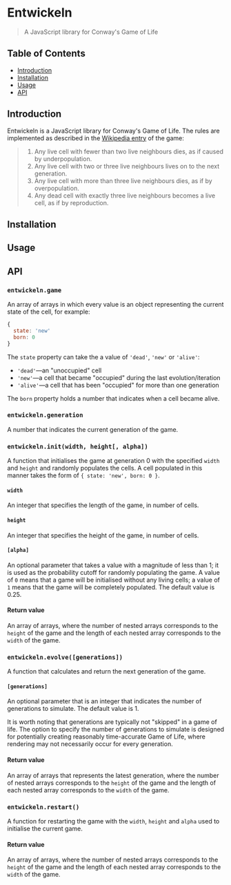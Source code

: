# Entwickeln

> A JavaScript library for Conway's Game of Life

## Table of Contents

* [Introduction](#introduction)
* [Installation](#installation)
* [Usage](#usage)
* [API](#api)

## Introduction

Entwickeln is a JavaScript library for Conway's Game of Life. The rules are
implemented as described in the
[Wikipedia entry](https://en.wikipedia.org/wiki/Conway%27s_Game_of_Life)
of the game:

> 1. Any live cell with fewer than two live neighbours dies,
as if caused by underpopulation.
> 2. Any live cell with two or three live neighbours lives on to the next generation.
> 3. Any live cell with more than three live neighbours dies, as if by overpopulation.
> 4. Any dead cell with exactly three live neighbours becomes a live cell, as if by reproduction.

## Installation

## Usage

## API

### `entwickeln.game`

An array of arrays in which every value is an object representing the current
state of the cell, for example:

```javascript
{
  state: 'new'
  born: 0
}
```

The `state` property can take the a value of `'dead'`, `'new'` or `'alive'`:
* `'dead'`—an "unoccupied" cell
* `'new'`—a cell that became "occupied" during the last evolution/iteration
* `'alive'`—a cell that has been "occupied" for more than one generation

The `born` property holds a number that indicates when a cell became alive.

### `entwickeln.generation`

A number that indicates the current generation of the game.

### `entwickeln.init(width, height[, alpha])`

A function that initialises the game at generation 0 with the specified
`width` and `height` and randomly populates the cells. A cell populated
in this manner takes the form of `{ state: 'new', born: 0 }`.

#### `width`

An integer that specifies the length of the game, in number of cells.

#### `height`

An integer that specifies the height of the game, in number of cells.

#### `[alpha]`

An optional parameter that takes a value with a magnitude of less than 1; it
is used as the probability cutoff for randomly populating the game. A value of
`0` means that a game will be initialised without any living cells; a value of
`1` means that the game will be completely populated. The default value is 0.25.

#### Return value

An array of arrays, where the number of nested arrays corresponds to the
`height` of the game and the length of each nested array corresponds to
the `width` of the game.

### `entwickeln.evolve([generations])`

A function that calculates and return the next generation of the game.

#### `[generations]`

An optional parameter that is an integer that indicates the number of
generations to simulate. The default value is 1.

It is worth noting that generations are typically not "skipped" in a game of
life. The option to specify the number of generations to simulate is designed
for potentially creating reasonably time-accurate Game of Life, where rendering
may not necessarily occur for every generation.

#### Return value

An array of arrays that represents the latest generation, where the number
of nested arrays corresponds to the `height` of the game and the length of
each nested array corresponds to the `width` of the game.

### `entwickeln.restart()`

A function for restarting the game with the `width`, `height` and `alpha` used
to initialise the current game.

#### Return value

An array of arrays, where the number of nested arrays corresponds to the
`height` of the game and the length of each nested array corresponds to
the `width` of the game.
